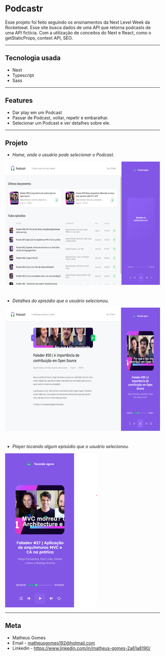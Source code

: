 # **Podcastr**

Esse projeto foi feito seguindo os ensinamentos da Next Level Week da Rocketseat. Esse site busca dados de uma API que retorna podcasts de uma API fictícia. Com a utilização de conceitos do Next e React, como o getStaticProps, context API, SEO.

-- --

## **Tecnologia usada**

- Next
- Typescript
- Sass

-- --

## **Features**

- Dar play em um Podcast
- Passar de Podcast, voltar, repetir e embaralhar.
- Selecionar um Podcast e ver detalhes sobre ele.

-- --

## **Projeto**

- *Home, onde o usuário pode selecionar o Podcast.*

<img src="public/home_podcastr.png" width="800px" height="400px">

#
- *Detalhes do episódio que o usuário selecionou.*

<img src="public/episode_podcastr.png" width="800px" height="400px">

#
- *Player tocando algum episódio que o usuário selecionou.*

<img src="public/player_podcastr.png" width="300px" height="500px">

-- -- 

## Meta

- Matheus Gomes
- Email - matheusgomes192@hotmail.com
- Linkedin - https://www.linkedin.com/in/matheus-gomes-2a61a8190/ 
